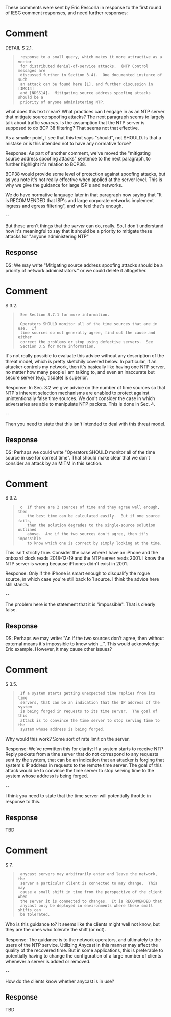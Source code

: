 These comments were sent by Eric Rescorla in response to the first round of IESG comment responses,
and need further responses:

# Comment
DETAIL
S 2.1.
>      response to a small query, which makes it more attractive as a vector
>      for distributed denial-of-service attacks.  (NTP Control messages are
>      discussed further in Section 3.4).  One documented instance of such
>      an attack can be found here [1], and further discussion in [IMC14]
>      and [NDSS14].  Mitigating source address spoofing attacks should be a
>      priority of anyone administering NTP.

what does this text mean? What practices can I engage in as an NTP server that mitigate source spoofing attacks? The next paragraph seems to largely talk about traffic *sources*. Is the assumption that the NTP server is supposed to do BCP 38 filtering? That seems not that effective.

As a smaller point, I see that this text says "should", not SHOULD. Is that a mistake or is this intended not to have any normative force?

Response:
As part of another comment, we've moved the "mitigating source address spoofing attacks" sentence to the next paragraph, to further highlight
it's relation to BCP38. 

BCP38 would provide some level of protection against spoofing attacks, but as you note it's not really effective when applied at the server 
level. This is why we give the guidance for large ISP's and networks.

We do have normative language later in that paragraph now saying that "It is RECOMMENDED that ISP's and large corporate networks implement ingress and egress filtering", and we feel that's enough.

--

But these aren't things that the *server* can do, really. So, I don't understand how it's meaningful to say that it should be a priority to mitigate these attacks for "anyone administering NTP"

## Response

DS: We may write "Mitigating source address spoofing attacks should be a priority of network administrators." or we could delete it altogether. 

# Comment

S 3.2.
>      See Section 3.7.1 for more information.
>
>      Operators SHOULD monitor all of the time sources that are in use.  If
>      time sources do not generally agree, find out the cause and either
>      correct the problems or stop using defective servers.  See
>      Section 3.5 for more information.

It's not really possible to evaluate this advice without any description of the threat model, which is pretty sketchily covered below. In particular, if an attacker controls my network, then it's basically like having one NTP server, no matter how many people I am talking to, and even an inaccurate but secure server (e.g., tlsdate) is superior.

Response:
In Sec. 3.2 we give advice on the number of time sources so that NTP's  inherent selection mechanisms are enabled to protect against unintentionally false time sources. We don't consider the case in which adversaries are able to manipulate NTP packets. This is done in Sec. 4.

--

Then you need to state that this isn't intended to deal with this threat model.

## Response

DS: Perhaps we could write "Operators SHOULD monitor all of the time source in use for correct time". That should make clear that we don't consider an attack by an MITM in this section.

# Comment

S 3.2.
>
>      o  If there are 2 sources of time and they agree well enough, then
>         the best time can be calculated easily.  But if one source fails,
>         then the solution degrades to the single-source solution outlined
>         above.  And if the two sources don't agree, then it's impossible
>         to know which one is correct by simply looking at the time.

This isn't strictly true. Consider the case where I have an iPhone and the onboard clock reads 2018-12-19 and the NTP server reads 2001. I know the NTP server is wrong because iPhones didn't exist in 2001.

Response:
Only if the iPhone is smart enough to disqualify the rogue source, in which case you're still back to 1 source. I think the advice here still stands.

--

The problem here is the statement that it is "impossible". That is clearly false.


## Response
DS: Perhaps we may write: "An if the two sources don't agree, then without external means it's impossible to know wich ...". This would acknowledge Eric example. However, it may cause other issues? 

# Comment
S 3.5.
>
>      If a system starts getting unexpected time replies from its time
>      servers, that can be an indication that the IP address of the system
>      is being forged in requests to its time server.  The goal of this
>      attack is to convince the time server to stop serving time to the
>      system whose address is being forged.

Why would this work? Some sort of rate limit on the server.

Response:
We've rewritten this for clarity:
If a system starts to receive NTP Reply packets from a time server
that do not correspond to any requests sent by the system, that can be
an indication that an attacker is forging that system's IP address in
requests to the remote time server. The goal of this attack would be to
convince the time server to stop serving time to the
system whose address is being forged.

--

I think you need to state that the time server will potentially throttle in response to this.

## Response

TBD

# Comment

S 7.
>      anycast servers may arbitrarily enter and leave the network, the
>      server a particular client is connected to may change.  This may
>      cause a small shift in time from the perspective of the client when
>      the server it is connected to changes.  It is RECOMMENDED that
>      anycast only be deployed in environments where these small shifts can
>      be tolerated.

Who is this guidance to? It seems like the clients might well not know, but they are the ones who tolerate the shift (or not).

Response:
The guidance is to the network operators, and ultimately to the users of the  NTP service. Utilizing Anycast in this manner may affect the quality of the 
recovered time. But in some applications, this is preferable to potentially  having to change the configuration of a large number of clients whenever a server is added or removed.

--

How do the clients know whether anycast is in use?

## Response

TBD
